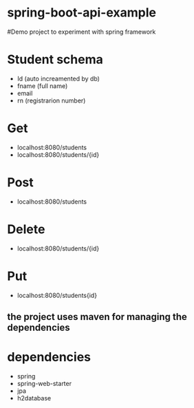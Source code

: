 # spring-boot-api-example
#Demo project to experiment with spring framework


# Student schema
* Id (auto increamented by db)
* fname (full name)
* email
* rn (registrarion number)

# Get
* localhost:8080/students
* localhost:8080/students/{id}

# Post
* localhost:8080/students

# Delete
* localhost:8080/students/{id}

# Put
* localhost:8080/students{id}

## the project uses maven for managing the dependencies

# dependencies
* spring
* spring-web-starter
* jpa
* h2database


